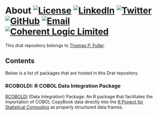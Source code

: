 # About [![License](http://img.shields.io/badge/license-LGPL-brightgreen.svg?style=flat)](http://www.gnu.org/licenses/lgpl-3.0.html) [![LinkedIn](https://raw.githubusercontent.com/thospfuller/awesome-backlinks/master/images/linkedin_32.png)](https://www.linkedin.com/in/thomasfuller/) [![Twitter](https://raw.githubusercontent.com/thospfuller/awesome-backlinks/master/images/twitter_32.png)](https://twitter.com/ThosPFuller) [![GitHub](https://raw.githubusercontent.com/thospfuller/awesome-backlinks/master/images/github_32.png)](https://github.com/thospfuller) [![Email](https://raw.githubusercontent.com/thospfuller/awesome-backlinks/master/images/email_32.png)](http://eepurl.com/b5jPPj) [![Coherent Logic Limited](https://github.com/thospfuller/awesome-backlinks/blob/master/images/CLSocialIconDarkBlue.png?raw=true)](https://coherentlogic.com?utm_source=drat_on_gh)

This drat repository belongs to [Thomas P. Fuller](https://www.linkedin.com/in/thomasfuller/).

## Contents

Below is a list of packages that are hosted in this Drat repository.

### RCOBOLDI: R COBOL Data Integration Package

[RCOBOLDI](https://github.com/thospfuller/rcoboldi/) (Data Integration) Package: An R package that facilitates the importation of COBOL CopyBook data directly into the [R Project for Statistical Computing](https://www.linkedin.com/in/thomasfuller/) as properly structured data frames.
